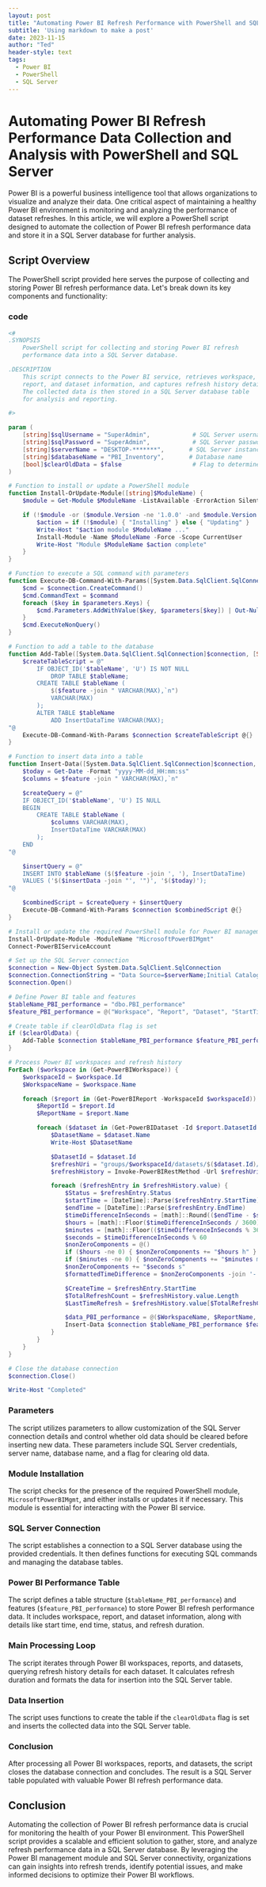 ```yaml
---
layout: post
title: "Automating Power BI Refresh Performance with PowerShell and SQL Server"
subtitle: 'Using markdown to make a post'
date: 2023-11-15
author: "Ted"
header-style: text
tags:
  - Power BI
  - PowerShell
  - SQL Server
---
```



# Automating Power BI Refresh Performance Data Collection and Analysis with PowerShell and SQL Server

Power BI is a powerful business intelligence tool that allows organizations to visualize and analyze their data. One critical aspect of maintaining a healthy Power BI environment is monitoring and analyzing the performance of dataset refreshes. In this article, we will explore a PowerShell script designed to automate the collection of Power BI refresh performance data and store it in a SQL Server database for further analysis.

## Script Overview

The PowerShell script provided here serves the purpose of collecting and storing Power BI refresh performance data. Let's break down its key components and functionality:

### code

```powershell
<#
.SYNOPSIS
    PowerShell script for collecting and storing Power BI refresh 
    performance data into a SQL Server database.

.DESCRIPTION
    This script connects to the Power BI service, retrieves workspace, 
    report, and dataset information, and captures refresh history details.
    The collected data is then stored in a SQL Server database table 
    for analysis and reporting.

#>

param (
    [string]$sqlUsername = "SuperAdmin",            # SQL Server username
    [string]$sqlPassword = "SuperAdmin",            # SQL Server password
    [string]$serverName = "DESKTOP-*******",       # SQL Server instance name
    [string]$databaseName = "PBI_Inventory",       # Database name
    [bool]$clearOldData = $false                    # Flag to determine whether to clear old data
)

# Function to install or update a PowerShell module
function Install-OrUpdate-Module([string]$ModuleName) {
    $module = Get-Module $ModuleName -ListAvailable -ErrorAction SilentlyContinue

    if (!$module -or ($module.Version -ne '1.0.0' -and $module.Version -le '1.0.410')) {
        $action = if (!$module) { "Installing" } else { "Updating" }
        Write-Host "$action module $ModuleName ..."
        Install-Module -Name $ModuleName -Force -Scope CurrentUser
        Write-Host "Module $ModuleName $action complete"
    }
}

# Function to execute a SQL command with parameters
function Execute-DB-Command-With-Params([System.Data.SqlClient.SqlConnection]$connection, [String]$command, [Hashtable]$parameters) {
    $cmd = $connection.CreateCommand()
    $cmd.CommandText = $command
    foreach ($key in $parameters.Keys) {
        $cmd.Parameters.AddWithValue($key, $parameters[$key]) | Out-Null
    }
    $cmd.ExecuteNonQuery()
}

# Function to add a table to the database
function Add-Table([System.Data.SqlClient.SqlConnection]$connection, [String]$tableName, [String[]]$feature) {
    $createTableScript = @"
        IF OBJECT_ID('$tableName', 'U') IS NOT NULL
            DROP TABLE $tableName;
        CREATE TABLE $tableName (
            $($feature -join " VARCHAR(MAX),`n")
            VARCHAR(MAX)
        );
        ALTER TABLE $tableName
            ADD InsertDataTime VARCHAR(MAX);
"@
    Execute-DB-Command-With-Params $connection $createTableScript @{}
}

# Function to insert data into a table
function Insert-Data([System.Data.SqlClient.SqlConnection]$connection, [String]$tableName, [String[]]$feature, [String[]]$insertData) {
    $today = Get-Date -Format "yyyy-MM-dd_HH:mm:ss"
    $columns = $feature -join " VARCHAR(MAX),`n"

    $createQuery = @"
    IF OBJECT_ID('$tableName', 'U') IS NULL
    BEGIN
        CREATE TABLE $tableName (
            $columns VARCHAR(MAX),
            InsertDataTime VARCHAR(MAX)
        );
    END
"@

    $insertQuery = @"
    INSERT INTO $tableName ($($feature -join ', '), InsertDataTime)
    VALUES ('$($insertData -join "', '")', '$($today)');
"@

    $combinedScript = $createQuery + $insertQuery
    Execute-DB-Command-With-Params $connection $combinedScript @{}
}

# Install or update the required PowerShell module for Power BI management
Install-OrUpdate-Module -ModuleName "MicrosoftPowerBIMgmt"
Connect-PowerBIServiceAccount

# Set up the SQL Server connection
$connection = New-Object System.Data.SqlClient.SqlConnection
$connection.ConnectionString = "Data Source=$serverName;Initial Catalog=$databaseName;User Id=$sqlUsername;Password=$sqlPassword;"
$connection.Open()

# Define Power BI table and features
$tableName_PBI_performance = "dbo.PBI_performance"
$feature_PBI_performance = @("Workspace", "Report", "Dataset", "StartTime", "EndTime", "Status", "WorkspaceId", "ReportId", "DatasetId", "CreationTime","LastTimeRefresh","TotalRefreshCount","RefreshCostTime")

# Create table if clearOldData flag is set
if ($clearOldData) {
    Add-Table $connection $tableName_PBI_performance $feature_PBI_performance
}

# Process Power BI workspaces and refresh history
ForEach ($workspace in (Get-PowerBIWorkspace)) {
    $workspaceId = $workspace.Id
    $WorkspaceName = $workspace.Name

    foreach ($report in (Get-PowerBIReport -WorkspaceId $workspaceId)) {
        $ReportId = $report.Id
        $ReportName = $report.Name

        foreach ($dataset in (Get-PowerBIDataset -Id $report.DatasetId -WorkspaceId $workspaceId)) {
            $DatasetName = $dataset.Name
            Write-Host $DatasetName

            $DatasetId = $dataset.Id
            $refreshUri = "groups/$workspaceId/datasets/$($dataset.Id)/refreshes"
            $refreshHistory = Invoke-PowerBIRestMethod -Url $refreshUri -Method Get | ConvertFrom-Json

            foreach ($refreshEntry in $refreshHistory.value) {
                $Status = $refreshEntry.Status
                $startTime = [DateTime]::Parse($refreshEntry.StartTime)
                $endTime = [DateTime]::Parse($refreshEntry.EndTime)
                $timeDifferenceInSeconds = [math]::Round(($endTime - $startTime).TotalSeconds)
                $hours = [math]::Floor($timeDifferenceInSeconds / 3600)
                $minutes = [math]::Floor(($timeDifferenceInSeconds % 3600) / 60)
                $seconds = $timeDifferenceInSeconds % 60
                $nonZeroComponents = @()
                if ($hours -ne 0) { $nonZeroComponents += "$hours h" }
                if ($minutes -ne 0) { $nonZeroComponents += "$minutes m" }
                $nonZeroComponents += "$seconds s"
                $formattedTimeDifference = $nonZeroComponents -join '-'

                $CreateTime = $refreshEntry.StartTime
                $TotalRefreshCount = $refreshHistory.value.Length
                $LastTimeRefresh = $refreshHistory.value[$TotalRefreshCount-1].EndTime

                $data_PBI_performance = @($WorkspaceName, $ReportName, $DatasetName, $startTime, $endTime, $Status, $workspaceId, $ReportId, $DatasetId, $CreateTime, $LastTimeRefresh, $TotalRefreshCount, $formattedTimeDifference)
                Insert-Data $connection $tableName_PBI_performance $feature_PBI_performance $data_PBI_performance
            }
        }
    }
}

# Close the database connection
$connection.Close()

Write-Host "Completed"
```

### Parameters

The script utilizes parameters to allow customization of the SQL Server connection details and control whether old data should be cleared before inserting new data. These parameters include SQL Server credentials, server name, database name, and a flag for clearing old data.

### Module Installation

The script checks for the presence of the required PowerShell module, `MicrosoftPowerBIMgmt`, and either installs or updates it if necessary. This module is essential for interacting with the Power BI service.

### SQL Server Connection

The script establishes a connection to a SQL Server database using the provided credentials. It then defines functions for executing SQL commands and managing the database tables.

### Power BI Performance Table

The script defines a table structure (`$tableName_PBI_performance`) and features (`$feature_PBI_performance`) to store Power BI refresh performance data. It includes workspace, report, and dataset information, along with details like start time, end time, status, and refresh duration.

### Main Processing Loop

The script iterates through Power BI workspaces, reports, and datasets, querying refresh history details for each dataset. It calculates refresh duration and formats the data for insertion into the SQL Server table.

### Data Insertion

The script uses functions to create the table if the `clearOldData` flag is set and inserts the collected data into the SQL Server table.

### Conclusion

After processing all Power BI workspaces, reports, and datasets, the script closes the database connection and concludes. The result is a SQL Server table populated with valuable Power BI refresh performance data.

## Conclusion

Automating the collection of Power BI refresh performance data is crucial for monitoring the health of your Power BI environment. This PowerShell script provides a scalable and efficient solution to gather, store, and analyze refresh performance data in a SQL Server database. By leveraging the Power BI management module and SQL Server connectivity, organizations can gain insights into refresh trends, identify potential issues, and make informed decisions to optimize their Power BI workflows.
